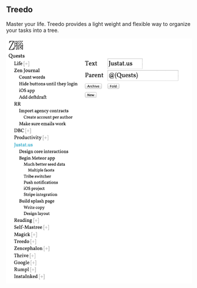## Treedo

Master your life. Treedo provides a light weight and flexible way to organize your tasks into a tree.

![screen shot](screenshot.png)